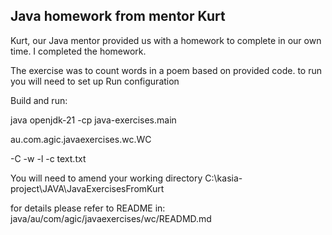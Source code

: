 ## Java homework from mentor Kurt

Kurt, our Java mentor provided us with a homework to complete in our own time.
I completed the homework. 

The exercise was to count words in a poem based on provided code.
to run you will need to set up Run configuration

Build and run: 

java openjdk-21
-cp java-exercises.main

au.com.agic.javaexercises.wc.WC

-C -w -l -c text.txt

You will need to amend your working directory
C:\kasia-project\JAVA\JavaExercisesFromKurt

for details please refer to README in:
java/au/com/agic/javaexercises/wc/READMD.md
